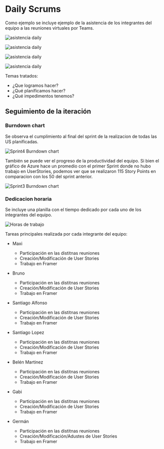 # Daily Scrums

Como ejemplo se incluye ejemplo de la asistencia de los integrantes del equipo a las reuniones virtuales por Teams.

![asistencia daily](img/seguimiento/2024-05-23-iteracion3-daily.PNG)

![asistencia daily](img/seguimiento/2024-05-25-iteracion3-daily.PNG)

![asistencia daily](img/seguimiento/2024-05-28-iteracion3-daily.PNG)

![asistencia daily](img/seguimiento/2024-06-01-iteracion3-daily.PNG)

Temas tratados:

  - ¿Que logramos hacer?
  - ¿Qué planificamos hacer?
  - ¿Qué impedimentos tenemos?


  ## Seguimiento de la iteración

### Burndown chart

Se observa el cumplimiento al final del sprint de la realizacion de todas las US planificadas.

![Sprint4 Burndown chart](img/seguimiento/BurndownChart.PNG)

También se puede ver el progreso de la productividad del equipo.
Si bien el gráfico de Azure hace un promedio con el primer Sprint donde no hubo trabajo en UserStories, podemos ver que se realizaron 115 Story Points en comparacion con los 50 del sprint anterior.

![Sprint3 Burndown chart](img/iteracion3/velocity.PNG)

### Dedicacion horaria

Se incluye una planilla con el tiempo dedicado por cada uno de los integrantes del equipo.

![Horas de trabajo](img/iteracion3/Horas.PNG)

Tareas principales realizada por cada integrante del equipo:

- Maxi
  - Participación en las distitnas reuniones
  - Creación/Modificación de User Stories
  - Trabajo en Framer
  
- Bruno
  - Participación en las distitnas reuniones
  - Creación/Modificación de User Stories
  - Trabajo en Framer

- Santiago Alfonso
  - Participación en las distitnas reuniones
  - Creación/Modificación de User Stories
  - Trabajo en Framer

- Santiago Lopez
  - Participación en las distitnas reuniones
  - Creación/Modificación de User Stories
  - Trabajo en Framer

- Belén Martinez
  - Participación en las distitnas reuniones
  - Creación/Modificación de User Stories
  - Trabajo en Framer

- Gabi
  - Participación en las distitnas reuniones
  - Creación/Modificación de User Stories
  - Trabajo en Framer

- Germán
  - Participación en las distitnas reuniones
  - Creación/Modificación/Adustes de User Stories
  - Trabajo en Framer